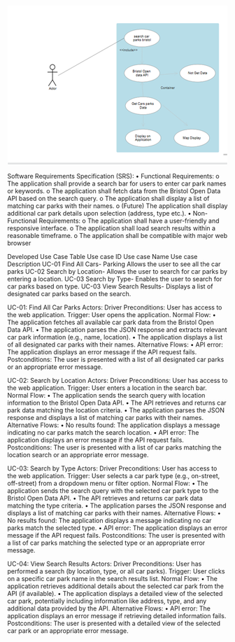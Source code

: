 ![alt text](image.png)

Software Requirements Specification (SRS):
• Functional Requirements:
o The application shall provide a search bar for users to enter car park names or keywords.
o The application shall fetch data from the Bristol Open Data API based on the search query.
o The application shall display a list of matching car parks with their names.
o (Future) The application shall display additional car park details upon selection (address, type etc.).
• Non-Functional Requirements:
o The application shall have a user-friendly and responsive interface.
o The application shall load search results within a reasonable timeframe.
o The application shall be compatible with major web browser

Developed Use Case Table
Use case ID Use case Name Use case Description
UC-01 Find All Cars- Parking Allows the user to see all the car parks
UC-02 Search by Location- Allows the user to search for car parks by entering a location.
UC-03 Search by Type- Enables the user to search for car parks based on type.
UC-03 View Search Results- Displays a list of designated car parks based on the search.

UC-01: Find All Car Parks
Actors: Driver
Preconditions: User has access to the web application.
Trigger: User opens the application.
Normal Flow:
• The application fetches all available car park data from the Bristol Open Data API.
• The application parses the JSON response and extracts relevant car park information (e.g., name, location).
• The application displays a list of all designated car parks with their names.
Alternative Flows:
• API error: The application displays an error message if the API request fails.
Postconditions: The user is presented with a list of all designated car parks or an appropriate error message.

UC-02: Search by Location
Actors: Driver
Preconditions: User has access to the web application.
Trigger: User enters a location in the search bar.
Normal Flow:
• The application sends the search query with location information to the Bristol Open Data API.
• The API retrieves and returns car park data matching the location criteria.
• The application parses the JSON response and displays a list of matching car parks with their names.
Alternative Flows:
• No results found: The application displays a message indicating no car parks match the search location.
• API error: The application displays an error message if the API request fails.
Postconditions: The user is presented with a list of car parks matching the location search or an appropriate error message.

UC-03: Search by Type
Actors: Driver
Preconditions: User has access to the web application.
Trigger: User selects a car park type (e.g., on-street, off-street) from a dropdown menu or filter option.
Normal Flow:
• The application sends the search query with the selected car park type to the Bristol Open Data API.
• The API retrieves and returns car park data matching the type criteria.
• The application parses the JSON response and displays a list of matching car parks with their names.
Alternative Flows:
• No results found: The application displays a message indicating no car parks match the selected type.
• API error: The application displays an error message if the API request fails.
Postconditions: The user is presented with a list of car parks matching the selected type or an appropriate error message.

UC-04: View Search Results
Actors: Driver
Preconditions: User has performed a search (by location, type, or all car parks).
Trigger: User clicks on a specific car park name in the search results list.
Normal Flow:
• The application retrieves additional details about the selected car park from the API (if available).
• The application displays a detailed view of the selected car park, potentially including information like address, type, and any additional data provided by the API.
Alternative Flows:
• API error: The application displays an error message if retrieving detailed information fails.
Postconditions: The user is presented with a detailed view of the selected car park or an appropriate error message.

